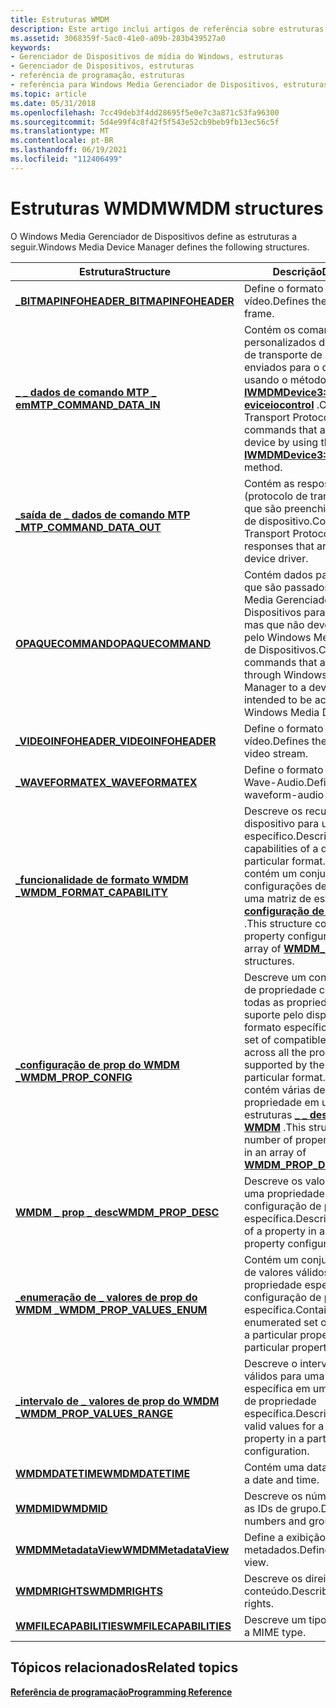 ```yaml
---
title: Estruturas WMDM
description: Este artigo inclui artigos de referência sobre estruturas definidas pelo Windows Media Gerenciador de Dispositivos, como _BITMAPINFOHEADER e MTP_COMMAND_DATA_IN.
ms.assetid: 3068359f-5ac0-41e0-a09b-283b439527a0
keywords:
- Gerenciador de Dispositivos de mídia do Windows, estruturas
- Gerenciador de Dispositivos, estruturas
- referência de programação, estruturas
- referência para Windows Media Gerenciador de Dispositivos, estruturas
ms.topic: article
ms.date: 05/31/2018
ms.openlocfilehash: 7cc49deb3f4dd28695f5e0e7c3a871c53fa96300
ms.sourcegitcommit: 5d4e99f4c8f42f5f543e52cb9beb9fb13ec56c5f
ms.translationtype: MT
ms.contentlocale: pt-BR
ms.lasthandoff: 06/19/2021
ms.locfileid: "112406499"
---
```

# <a name="wmdm-structures"></a><span data-ttu-id="82623-107">Estruturas WMDM</span><span class="sxs-lookup"><span data-stu-id="82623-107">WMDM structures</span></span>

<span data-ttu-id="82623-108">O Windows Media Gerenciador de Dispositivos define as estruturas a seguir.</span><span class="sxs-lookup"><span data-stu-id="82623-108">Windows Media Device Manager defines the following structures.</span></span>



| <span data-ttu-id="82623-109">Estrutura</span><span class="sxs-lookup"><span data-stu-id="82623-109">Structure</span></span>                                                   | <span data-ttu-id="82623-110">Descrição</span><span class="sxs-lookup"><span data-stu-id="82623-110">Description</span></span>                                                                                                                                                                                                                                              |
|-------------------------------------------------------------|----------------------------------------------------------------------------------------------------------------------------------------------------------------------------------------------------------------------------------------------------------|
| [<span data-ttu-id="82623-111">**\_BITMAPINFOHEADER**</span><span class="sxs-lookup"><span data-stu-id="82623-111">**\_BITMAPINFOHEADER**</span></span>](-bitmapinfoheader.md)             | <span data-ttu-id="82623-112">Define o formato do quadro de vídeo.</span><span class="sxs-lookup"><span data-stu-id="82623-112">Defines the format of video frame.</span></span>                                                                                                                                                                                                                       |
| [<span data-ttu-id="82623-113">**\_ \_ dados de comando MTP \_ em**</span><span class="sxs-lookup"><span data-stu-id="82623-113">**MTP\_COMMAND\_DATA\_IN**</span></span>](/windows/desktop/api/MtpExt/ns-mtpext-mtp_command_data_in)       | <span data-ttu-id="82623-114">Contém os comandos personalizados do MTP (protocolo de transporte de mídia) que são enviados para o dispositivo usando o método [**IWMDMDevice3::D eviceiocontrol**](/windows/desktop/api/mswmdm/nf-mswmdm-iwmdmdevice3-deviceiocontrol) .</span><span class="sxs-lookup"><span data-stu-id="82623-114">Contains Media Transport Protocol (MTP) custom commands that are sent to the device by using the [**IWMDMDevice3::DeviceIoControl**](/windows/desktop/api/mswmdm/nf-mswmdm-iwmdmdevice3-deviceiocontrol) method.</span></span>                                                                           |
| [<span data-ttu-id="82623-115">**\_saída de \_ dados de comando MTP \_**</span><span class="sxs-lookup"><span data-stu-id="82623-115">**MTP\_COMMAND\_DATA\_OUT**</span></span>](/windows/desktop/api/MtpExt/ns-mtpext-mtp_command_data_out)     | <span data-ttu-id="82623-116">Contém as respostas de MTP (protocolo de transporte de mídia) que são preenchidas pelo driver de dispositivo.</span><span class="sxs-lookup"><span data-stu-id="82623-116">Contains Media Transport Protocol (MTP) responses that are filled by the device driver.</span></span>                                                                                                                                                                  |
| [<span data-ttu-id="82623-117">**OPAQUECOMMAND**</span><span class="sxs-lookup"><span data-stu-id="82623-117">**OPAQUECOMMAND**</span></span>](opaquecommand.md)                      | <span data-ttu-id="82623-118">Contém dados para comandos que são passados pelo Windows Media Gerenciador de Dispositivos para um dispositivo, mas que não devem ser afetados pelo Windows Media Gerenciador de Dispositivos.</span><span class="sxs-lookup"><span data-stu-id="82623-118">Contains data for commands that are passed through Windows Media Device Manager to a device but are not intended to be acted upon by Windows Media Device Manager.</span></span>                                                                                       |
| [<span data-ttu-id="82623-119">**\_VIDEOINFOHEADER**</span><span class="sxs-lookup"><span data-stu-id="82623-119">**\_VIDEOINFOHEADER**</span></span>](-videoinfoheader.md)               | <span data-ttu-id="82623-120">Define o formato de um fluxo de vídeo.</span><span class="sxs-lookup"><span data-stu-id="82623-120">Defines the format of a video stream.</span></span>                                                                                                                                                                                                                    |
| [<span data-ttu-id="82623-121">**\_WAVEFORMATEX**</span><span class="sxs-lookup"><span data-stu-id="82623-121">**\_WAVEFORMATEX**</span></span>](-waveformatex.md)                     | <span data-ttu-id="82623-122">Define o formato dos dados de Wave-Audio.</span><span class="sxs-lookup"><span data-stu-id="82623-122">Defines the format of waveform-audio data.</span></span>                                                                                                                                                                                                               |
| [<span data-ttu-id="82623-123">**\_funcionalidade de formato WMDM \_**</span><span class="sxs-lookup"><span data-stu-id="82623-123">**WMDM\_FORMAT\_CAPABILITY**</span></span>](wmdm-format-capability.md)  | <span data-ttu-id="82623-124">Descreve os recursos de um dispositivo para um formato específico.</span><span class="sxs-lookup"><span data-stu-id="82623-124">Describes the capabilities of a device for a particular format.</span></span> <span data-ttu-id="82623-125">Essa estrutura contém um conjunto de configurações de propriedade em uma matriz de estruturas de [**\_ \_ configuração de prop do WMDM**](wmdm-prop-config.md) .</span><span class="sxs-lookup"><span data-stu-id="82623-125">This structure contains a set of property configurations in an array of [**WMDM\_PROP\_CONFIG**](wmdm-prop-config.md) structures.</span></span>                                                       |
| [<span data-ttu-id="82623-126">**\_configuração de prop do WMDM \_**</span><span class="sxs-lookup"><span data-stu-id="82623-126">**WMDM\_PROP\_CONFIG**</span></span>](wmdm-prop-config.md)              | <span data-ttu-id="82623-127">Descreve um conjunto de valores de propriedade compatíveis em todas as propriedades com suporte pelo dispositivo para um formato específico.</span><span class="sxs-lookup"><span data-stu-id="82623-127">Describes a set of compatible property values across all the properties supported by the device for a particular format.</span></span> <span data-ttu-id="82623-128">Essa estrutura contém várias descrições de propriedade em uma matriz de estruturas [**\_ \_ desc prop do WMDM**](wmdm-prop-desc.md) .</span><span class="sxs-lookup"><span data-stu-id="82623-128">This structure contains a number of property descriptions in an array of [**WMDM\_PROP\_DESC**](wmdm-prop-desc.md) structures.</span></span> |
| [<span data-ttu-id="82623-129">**WMDM \_ prop \_ desc**</span><span class="sxs-lookup"><span data-stu-id="82623-129">**WMDM\_PROP\_DESC**</span></span>](wmdm-prop-desc.md)                  | <span data-ttu-id="82623-130">Descreve os valores válidos de uma propriedade em uma configuração de propriedade específica.</span><span class="sxs-lookup"><span data-stu-id="82623-130">Describes valid values of a property in a particular property configuration.</span></span>                                                                                                                                                                             |
| [<span data-ttu-id="82623-131">**\_enumeração de \_ valores de prop do WMDM \_**</span><span class="sxs-lookup"><span data-stu-id="82623-131">**WMDM\_PROP\_VALUES\_ENUM**</span></span>](wmdm-prop-values-enum.md)   | <span data-ttu-id="82623-132">Contém um conjunto enumerado de valores válidos para uma propriedade específica em uma configuração de propriedade específica.</span><span class="sxs-lookup"><span data-stu-id="82623-132">Contains an enumerated set of valid values for a particular property in a particular property configuration.</span></span>                                                                                                                                             |
| [<span data-ttu-id="82623-133">**\_intervalo de \_ valores de prop do WMDM \_**</span><span class="sxs-lookup"><span data-stu-id="82623-133">**WMDM\_PROP\_VALUES\_RANGE**</span></span>](wmdm-prop-values-range.md) | <span data-ttu-id="82623-134">Descreve o intervalo de valores válidos para uma propriedade específica em uma configuração de propriedade específica.</span><span class="sxs-lookup"><span data-stu-id="82623-134">Describes range of valid values for a particular property in a particular property configuration.</span></span>                                                                                                                                                        |
| [<span data-ttu-id="82623-135">**WMDMDATETIME**</span><span class="sxs-lookup"><span data-stu-id="82623-135">**WMDMDATETIME**</span></span>](wmdmdatetime.md)                        | <span data-ttu-id="82623-136">Contém uma data e hora.</span><span class="sxs-lookup"><span data-stu-id="82623-136">Contains a date and time.</span></span>                                                                                                                                                                                                                                |
| [<span data-ttu-id="82623-137">**WMDMID**</span><span class="sxs-lookup"><span data-stu-id="82623-137">**WMDMID**</span></span>](wmdmid.md)                                    | <span data-ttu-id="82623-138">Descreve os números de série e as IDs de grupo.</span><span class="sxs-lookup"><span data-stu-id="82623-138">Describes serial numbers and group IDs.</span></span>                                                                                                                                                                                                                  |
| [<span data-ttu-id="82623-139">**WMDMMetadataView**</span><span class="sxs-lookup"><span data-stu-id="82623-139">**WMDMMetadataView**</span></span>](wmdmmetadataview.md)                | <span data-ttu-id="82623-140">Define a exibição de metadados.</span><span class="sxs-lookup"><span data-stu-id="82623-140">Defines the metadata view.</span></span>                                                                                                                                                                                                                               |
| [<span data-ttu-id="82623-141">**WMDMRIGHTS**</span><span class="sxs-lookup"><span data-stu-id="82623-141">**WMDMRIGHTS**</span></span>](wmdmrights.md)                            | <span data-ttu-id="82623-142">Descreve os direitos de uso de conteúdo.</span><span class="sxs-lookup"><span data-stu-id="82623-142">Describes content-use rights.</span></span>                                                                                                                                                                                                                            |
| [<span data-ttu-id="82623-143">**WMFILECAPABILITIES**</span><span class="sxs-lookup"><span data-stu-id="82623-143">**WMFILECAPABILITIES**</span></span>](wmfilecapabilities.md)            | <span data-ttu-id="82623-144">Descreve um tipo MIME.</span><span class="sxs-lookup"><span data-stu-id="82623-144">Describes a MIME type.</span></span>                                                                                                                                                                                                                                   |



 

## <a name="related-topics"></a><span data-ttu-id="82623-145">Tópicos relacionados</span><span class="sxs-lookup"><span data-stu-id="82623-145">Related topics</span></span>

<dl> <dt>

[<span data-ttu-id="82623-146">**Referência de programação**</span><span class="sxs-lookup"><span data-stu-id="82623-146">**Programming Reference**</span></span>](programming-reference.md)
</dt> </dl>

 

 




